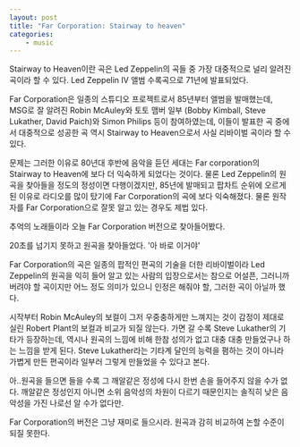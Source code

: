 ```yaml
---
layout: post
title: "Far Corporation: Stairway to heaven"
categories:
    - music
---
```


Stairway to Heaven이란 곡은 Led Zeppelin의 곡들 중 가장 대중적으로 널리 알려진 곡이라 할 수 있다. Led Zeppelin IV 앨범 수록곡으로 71년에 발표되었다. 

Far Corporation은 일종의 스튜디오 프로젝트로서 85년부터 앨범을 발매했는데, MSG로 잘 알려진 Robin McAuley와 토토 맴버 일부 (Bobby Kimball, Steve Lukather, David Paich)와 Simon Philips 등이 참여하였는데, 이들이 발표한 곡 중에서 대중적으로 성공한 곡 역시 Stairway to Heaven으로서 사실 리바이벌 곡이라 할 수 있다.

문제는 그러한 이유로 80년대 후반에 음악을 듣던 세대는 Far corporation의 Stairway to Heaven에 보다 더 익숙하게 되었다는 것이다. 물론 Led Zeppelin의 원곡을 찾아들을 정도의 정성이면 다행이겠지만, 85년에 발매되고 팝차트 순위에 오르게 된 이유로 라디오를 많이 탔기에 Far Corporation의 곡에 보다 익숙해졌다. 물론 원작자를 Far Corporation으로 잘못 알고 있는 경우도 제법 있다. 

추억의 노래들이라 오늘 Far Corporation 버전으로 찾아들어봤다.

20초를 넘기지 못하고 원곡을 찾아들었다. '아 바로 이거야'

Far Corporation의 곡은 일종의 팝적인 편곡의 기술을 더한 리바이벌이라 Led Zeppelin의 원곡을 익히 들어 알고 있는 사람의 입장으로서는 참으로 어설픈, 그러니까 버려야 할 곡이지만 어느 정도 의미가 있으니 인정은 해줘야 할, 그러한 곡이 아닐까 했다.

시작부터 Robin McAuley의 보컬이 그저 우중충하게만 느껴지는 것이 감정이 제대로 실린 Robert Plant의 보컬과 비교가 되질 않는다. 가면 갈 수록 Steve Lukather의 기타가 등장하는데, 역시나 원곡의 느낌에 비해 한참 성의가 없고 대충 대충 만들었구나 하는 느낌을 받게 된다. Steve Lukather라는 기타계 달인의 능력을 폄하는 것이 아니라 가볍게 만든 편곡이라 일부러 그렇게 만들었을 수 있다고 본다.

아..원곡을 들으면 들을 수록 그 깨알같은 정성에 다시 한번 손을 들어주지 않을 수가 없다. 깨알같은 정성인지 아니면 소위 음악성의 차원이 다르기 때문인지는 솔직히 낮은 음악성을 가진 나로선 알 수가 없다만.

Far Corporation의 버전은 그냥 재미로 들으시라. 원곡과 감히 비교하여 논할 수준이 되질 못한다.
